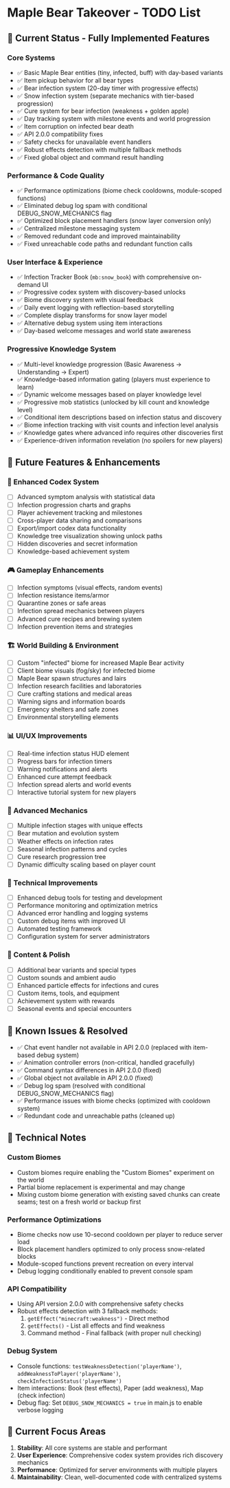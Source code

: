 # Maple Bear Takeover - TODO List

## 🔧 Current Status - Fully Implemented Features

### Core Systems
- ✅ Basic Maple Bear entities (tiny, infected, buff) with day-based variants
- ✅ Item pickup behavior for all bear types
- ✅ Bear infection system (20-day timer with progressive effects)
- ✅ Snow infection system (separate mechanics with tier-based progression)
- ✅ Cure system for bear infection (weakness + golden apple)
- ✅ Day tracking system with milestone events and world progression
- ✅ Item corruption on infected bear death
- ✅ API 2.0.0 compatibility fixes
- ✅ Safety checks for unavailable event handlers
- ✅ Robust effects detection with multiple fallback methods
- ✅ Fixed global object and command result handling

### Performance & Code Quality
- ✅ Performance optimizations (biome check cooldowns, module-scoped functions)
- ✅ Eliminated debug log spam with conditional DEBUG_SNOW_MECHANICS flag
- ✅ Optimized block placement handlers (snow layer conversion only)
- ✅ Centralized milestone messaging system
- ✅ Removed redundant code and improved maintainability
- ✅ Fixed unreachable code paths and redundant function calls

### User Interface & Experience
- ✅ Infection Tracker Book (`mb:snow_book`) with comprehensive on-demand UI
- ✅ Progressive codex system with discovery-based unlocks
- ✅ Biome discovery system with visual feedback
- ✅ Daily event logging with reflection-based storytelling
- ✅ Complete display transforms for snow layer model
- ✅ Alternative debug system using item interactions
- ✅ Day-based welcome messages and world state awareness

### Progressive Knowledge System
- ✅ Multi-level knowledge progression (Basic Awareness → Understanding → Expert)
- ✅ Knowledge-based information gating (players must experience to learn)
- ✅ Dynamic welcome messages based on player knowledge level
- ✅ Progressive mob statistics (unlocked by kill count and knowledge level)
- ✅ Conditional item descriptions based on infection status and discovery
- ✅ Biome infection tracking with visit counts and infection level analysis
- ✅ Knowledge gates where advanced info requires other discoveries first
- ✅ Experience-driven information revelation (no spoilers for new players)

## 🚀 Future Features & Enhancements

### 📖 Enhanced Codex System
- [ ] Advanced symptom analysis with statistical data
- [ ] Infection progression charts and graphs
- [ ] Player achievement tracking and milestones
- [ ] Cross-player data sharing and comparisons
- [ ] Export/import codex data functionality
- [ ] Knowledge tree visualization showing unlock paths
- [ ] Hidden discoveries and secret information
- [ ] Knowledge-based achievement system

### 🎮 Gameplay Enhancements
- [ ] Infection symptoms (visual effects, random events)
- [ ] Infection resistance items/armor
- [ ] Quarantine zones or safe areas
- [ ] Infection spread mechanics between players
- [ ] Advanced cure recipes and brewing system
- [ ] Infection prevention items and strategies

### 🏗️ World Building & Environment
- [ ] Custom "infected" biome for increased Maple Bear activity
- [ ] Client biome visuals (fog/sky) for infected biome
- [ ] Maple Bear spawn structures and lairs
- [ ] Infection research facilities and laboratories
- [ ] Cure crafting stations and medical areas
- [ ] Warning signs and information boards
- [ ] Emergency shelters and safe zones
- [ ] Environmental storytelling elements

### 📊 UI/UX Improvements
- [ ] Real-time infection status HUD element
- [ ] Progress bars for infection timers
- [ ] Warning notifications and alerts
- [ ] Enhanced cure attempt feedback
- [ ] Infection spread alerts and world events
- [ ] Interactive tutorial system for new players

### 🎯 Advanced Mechanics
- [ ] Multiple infection stages with unique effects
- [ ] Bear mutation and evolution system
- [ ] Weather effects on infection rates
- [ ] Seasonal infection patterns and cycles
- [ ] Cure research progression tree
- [ ] Dynamic difficulty scaling based on player count

### 🔧 Technical Improvements
- [ ] Enhanced debug tools for testing and development
- [ ] Performance monitoring and optimization metrics
- [ ] Advanced error handling and logging systems
- [ ] Custom debug items with improved UI
- [ ] Automated testing framework
- [ ] Configuration system for server administrators

### 🎨 Content & Polish
- [ ] Additional bear variants and special types
- [ ] Custom sounds and ambient audio
- [ ] Enhanced particle effects for infections and cures
- [ ] Custom items, tools, and equipment
- [ ] Achievement system with rewards
- [ ] Seasonal events and special encounters

## 🐛 Known Issues & Resolved
- ✅ Chat event handler not available in API 2.0.0 (replaced with item-based debug system)
- ✅ Animation controller errors (non-critical, handled gracefully)
- ✅ Command syntax differences in API 2.0.0 (fixed)
- ✅ Global object not available in API 2.0.0 (fixed)
- ✅ Debug log spam (resolved with conditional DEBUG_SNOW_MECHANICS flag)
- ✅ Performance issues with biome checks (optimized with cooldown system)
- ✅ Redundant code and unreachable paths (cleaned up)

## 📌 Technical Notes

### Custom Biomes
- Custom biomes require enabling the "Custom Biomes" experiment on the world
- Partial biome replacement is experimental and may change
- Mixing custom biome generation with existing saved chunks can create seams; test on a fresh world or backup first

### Performance Optimizations
- Biome checks now use 10-second cooldown per player to reduce server load
- Block placement handlers optimized to only process snow-related blocks
- Module-scoped functions prevent recreation on every interval
- Debug logging conditionally enabled to prevent console spam

### API Compatibility
- Using API version 2.0.0 with comprehensive safety checks
- Robust effects detection with 3 fallback methods:
  1. `getEffect("minecraft:weakness")` - Direct method
  2. `getEffects()` - List all effects and find weakness  
  3. Command method - Final fallback (with proper null checking)

### Debug System
- Console functions: `testWeaknessDetection('playerName')`, `addWeaknessToPlayer('playerName')`, `checkInfectionStatus('playerName')`
- Item interactions: Book (test effects), Paper (add weakness), Map (check infection)
- Debug flag: Set `DEBUG_SNOW_MECHANICS = true` in main.js to enable verbose logging

## 🎯 Current Focus Areas
1. **Stability**: All core systems are stable and performant
2. **User Experience**: Comprehensive codex system provides rich discovery mechanics
3. **Performance**: Optimized for server environments with multiple players
4. **Maintainability**: Clean, well-documented code with centralized systems 